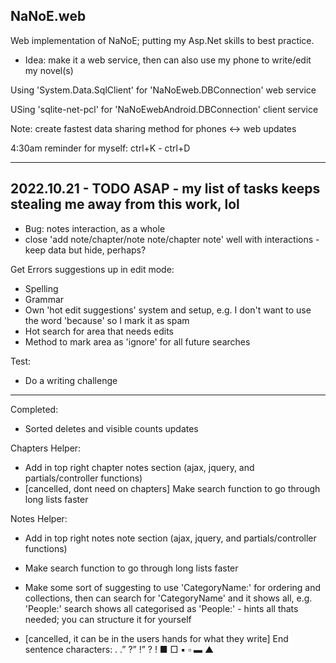 ﻿NaNoE.web
---
Web implementation of NaNoE; putting my Asp.Net skills to best practice.
- Idea: make it a web service, then can also use my phone to write/edit my novel(s)

Using 'System.Data.SqlClient' for 'NaNoEweb.DBConnection' web service

USing 'sqlite-net-pcl' for 'NaNoEwebAndroid.DBConnection' client service

Note: create fastest data sharing method for phones <-> web updates

4:30am reminder for myself: ctrl+K - ctrl+D

---
2022.10.21 - TODO ASAP - my list of tasks keeps stealing me away from this work, lol
---
- Bug: notes interaction, as a whole
- close 'add note/chapter/note note/chapter note' well with interactions - keep data but hide, perhaps?

Get Errors suggestions up in edit mode:
- Spelling
- Grammar
- Own 'hot edit suggestions' system and setup, e.g. I don't want to use the word 'because' so I mark it as spam
- Hot search for area that needs edits
- Method to mark area as 'ignore' for all future searches

Test:
- Do a writing challenge

---
Completed:
- Sorted deletes and visible counts updates

Chapters Helper:
- Add in top right chapter notes section (ajax, jquery, and partials/controller functions)
- [cancelled, dont need on chapters] Make search function to go through long lists faster

Notes Helper:
- Add in top right notes note section (ajax, jquery, and partials/controller functions)
- Make search function to go through long lists faster
- Make some sort of suggesting to use 'CategoryName:' for ordering and collections, then can search for 'CategoryName' and it shows all, e.g. 'People:' search shows all categorised as 'People:' - hints all thats needed; you can structure it for yourself

- [cancelled, it can be in the users hands for what they write] End sentence characters:
	.	.”	?”	!”	?	!
	■	□	▪	▫	▬	▲